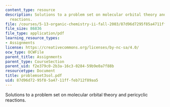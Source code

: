 ```yaml
---
content_type: resource
description: Solutions to a problem set on molecular orbital theory and pericyclic
  reactions.
file: /courses/5-13-organic-chemistry-ii-fall-2003/87d96d7295f85a4711fffeb712f89aa5_problemset3sol.pdf
file_size: 86836
file_type: application/pdf
learning_resource_types:
- Assignments
license: https://creativecommons.org/licenses/by-nc-sa/4.0/
ocw_type: OCWFile
parent_title: Assignments
parent_type: CourseSection
parent_uid: f2e379c0-2b3a-16c3-0284-59b9e0a7f88b
resourcetype: Document
title: problemset3sol.pdf
uid: 87d96d72-95f8-5a47-11ff-feb712f89aa5
---
```

Solutions to a problem set on molecular orbital theory and pericyclic reactions.